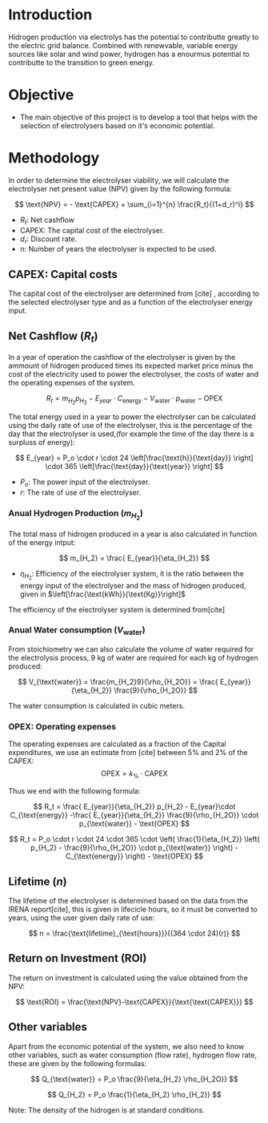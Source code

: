 # Introduction

Hidrogen production via electrolys has the potential to contributte greatly to the electric grid balance. Combined with renewvable, variable energy sources like solar and wind power, hydrogen has a enourmus potential to contributte to the transition to green energy.


# Objective

* The main objective of this project is to develop a tool that helps with the selection of electrolysers based on it's economic potential.

# Methodology
In order to determine the electrolyser viability, we will calculate the electrolyser
net present value (NPV) given by the following formula:

$$
\text{NPV} = - \text{CAPEX} + \sum_{i=1}^{n} \frac{R_t}{(1+d_r)^i} 
$$

* $R_t$: Net cashflow
* $\text{CAPEX}$: The capital cost of the electrolyser.
* $d_r$: Discount rate.
* $n$: Number of years the electrolyser is expected to be used.

## CAPEX: Capital costs
The capital cost of the electrolyser are determined from [cite]
, according to the selected electrolyser type and as a function of the electrolyser energy input.

## Net Cashflow ($R_t$)

In a year of operation the cashflow of the electrolyser is given by the ammount 
of hidrogen produced times its expected market price minus the cost of the 
electricity used to power the electrolyser, the costs of water and the operating
expenses of the system.

$$
R_t =  m_{H_2} p_{H_2} - E_{year}\cdot C_{\text{energy}} - V_{\text{water}} \cdot p_{\text{water}} - \text{OPEX}
$$

The total energy used in a year to power the electrolyser can be calculated 
using the daily rate of use of the electrolyser, this is the percentage of the 
day that the electrolyser is used,(for example the time of the day there is a surpluss of energy):

$$
E_{year} = P_o \cdot r \cdot 24 \left[\frac{\text{h}}{\text{day}} \right] \cdot 365 \left[\frac{\text{day}}{\text{year}} \right]
$$

* $P_o$: The power input of the electrolyser.
* $r$: The rate of use of the electrolyser.

### Anual Hydrogen Production ($m_{H_2}$)
The total mass of hidrogen produced in a year is also calculated in function of
the energy intput:

$$
m_{H_2} = \frac{ E_{year}}{\eta_{H_2}}
$$ 

* $\eta_{H_2}$: Efficiency of the electrolyser system, it is the ratio between the energy input of the electrolyser and the mass of hidrogen produced, given in $\left[\frac{\text{kWh}}{\text{Kg}}\right]$

The efficiency of the electrolyser system is determined from[cite]

### Anual Water consumption ($V_{\text{water}}$)
From stoichiometry we can also calculate the volume of water required for the 
electrolysis process, 9 kg of water are required for each kg of hydrogen 
produced:

$$
V_{\text{water}} = \frac{m_{H_2}9}{\rho_{H_2O}} = \frac{ E_{year}}{\eta_{H_2}} \frac{9}{\rho_{H_2O}}
$$

The water consumption is calculated in cubic meters.

### OPEX: Operating expenses

The operating expenses are calculated as a fraction of the Capital expenditures,
we use an estimate from [cite] between 5% and 2% of the CAPEX:
$$
\text{OPEX} = k_{\%} \cdot \text{CAPEX} 
$$


Thus we end with the following formula:

$$
R_t =  \frac{ E_{year}}{\eta_{H_2}} p_{H_2} - E_{year}\cdot C_{\text{energy}} -\frac{ E_{year}}{\eta_{H_2}} \frac{9}{\rho_{H_2O}} \cdot p_{\text{water}} - \text{OPEX}
$$

$$
R_t = P_o \cdot r \cdot 24  \cdot 365  \cdot \left( \frac{1}{\eta_{H_2}} \left( p_{H_2} - \frac{9}{\rho_{H_2O}} \cdot p_{\text{water}}  \right) -  C_{\text{energy}} \right) - \text{OPEX}
$$


## Lifetime ($n$)

The lifetime of the electrolyser is determined based on the data from the IRENA
report[cite], this is given in lifecicle hours, so it must be converted to years,
using the user given daily rate of use:

$$
n = \frac{\text{lifetime}_{\text{hours}}}{(364 \cdot 24)(r)}
$$

## Return on Investment ($\text{ROI}$)

The return on investment is calculated using the value obtained from the NPV:

$$
\text{ROI} = \frac{\text{NPV}-\text{CAPEX}}{\text{\text{CAPEX}}} 
$$

## Other variables

Apart from the economic potential of the system, we also need to know other 
variables, such as water consumption (flow rate), hydrogen flow rate, these are
given by the following formulas:

$$
Q_{\text{water}} = P_o \frac{9}{\eta_{H_2} \rho_{H_2O}}
$$

$$
Q_{H_2} = P_o \frac{1}{\eta_{H_2} \rho_{H_2}}
$$

Note: The density of the hidrogen is at standard conditions.







